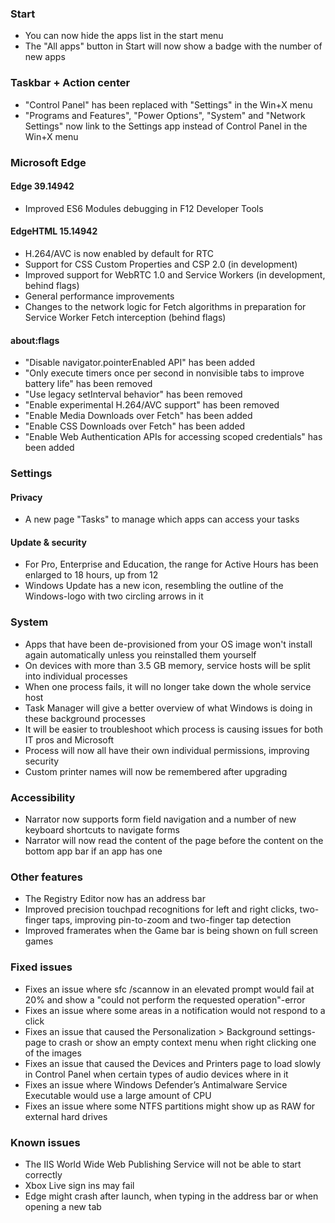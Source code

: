 ### Start
- You can now hide the apps list in the start menu
- The "All apps" button in Start will now show a badge with the number of new apps

### Taskbar + Action center
- "Control Panel" has been replaced with "Settings" in the Win+X menu
- "Programs and Features", "Power Options", "System" and "Network Settings" now link to the Settings app instead of Control Panel in the Win+X menu

### Microsoft Edge
#### Edge 39.14942
- Improved ES6 Modules debugging in F12 Developer Tools

#### EdgeHTML 15.14942
- H.264/AVC is now enabled by default for RTC
- Support for CSS Custom Properties and CSP 2.0 (in development)
- Improved support for WebRTC 1.0 and Service Workers (in development, behind flags)
- General performance improvements
- Changes to the network logic for Fetch algorithms in preparation for Service Worker Fetch interception (behind flags)

#### about:flags
- "Disable navigator.pointerEnabled API" has been added
- "Only execute timers once per second in nonvisible tabs to improve battery life" has been removed
- "Use legacy setInterval behavior" has been removed
- "Enable experimental H.264/AVC support" has been removed
- "Enable Media Downloads over Fetch" has been added
- "Enable CSS Downloads over Fetch" has been added
- "Enable Web Authentication APIs for accessing scoped credentials" has been added

### Settings
#### Privacy
- A new page "Tasks" to manage  which apps can access your tasks

#### Update & security
- For Pro, Enterprise and Education, the range for Active Hours has been enlarged to 18 hours, up from 12
- Windows Update has a new icon, resembling the outline of the Windows-logo with two circling arrows in it

### System
- Apps that have been de-provisioned from your OS image won't install again automatically unless you reinstalled them yourself
- On devices with more than 3.5 GB memory, service hosts will be split into individual processes
 - When one process fails, it will no longer take down the whole service host
 - Task Manager will give a better overview of what Windows is doing in these background processes
 - It will be easier to troubleshoot which process is causing issues for both IT pros and Microsoft
 - Process will now all have their own individual permissions, improving security
- Custom printer names will now be remembered after upgrading

### Accessibility
- Narrator now supports form field navigation and a number of new keyboard shortcuts to navigate forms
- Narrator will now read the content of the page before the content on the bottom app bar if an app has one

### Other features
- The Registry Editor now has an address bar
- Improved precision touchpad recognitions for left and right clicks, two-finger taps, improving pin-to-zoom and two-finger tap detection
- Improved framerates when the Game bar is being shown on full screen games

### Fixed issues
- Fixes an issue where sfc /scannow in an elevated prompt would fail at 20% and show a "could not perform the requested operation"-error
- Fixes an issue where some areas in a notification would not respond to a click
- Fixes an issue that caused the Personalization > Background settings-page to crash or show an empty context menu when right clicking one of the images
- Fixes an issue that caused the Devices and Printers page to load slowly in Control Panel when certain types of audio devices where in it
- Fixes an issue where Windows Defender’s Antimalware Service Executable would use a large amount of CPU
- Fixes an issue where some NTFS partitions might show up as RAW for external hard drives

### Known issues
- The IIS World Wide Web Publishing Service will not be able to start correctly
- Xbox Live sign ins may fail
- Edge might crash after launch, when typing in the address bar or when opening a new tab